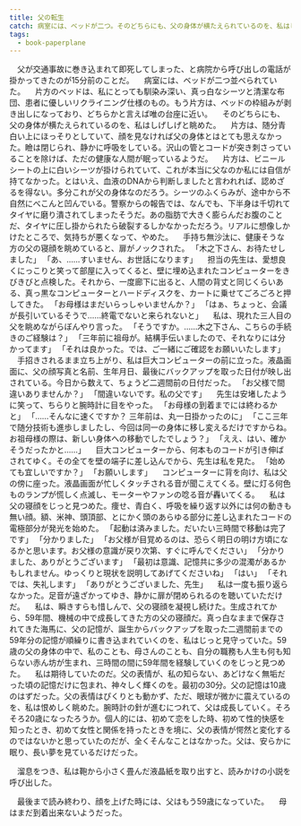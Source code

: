 ```yaml
---
title: 父の転生
catch: 病室には、ベッドが二つ。そのどちらにも、父の身体が横たえられているのを、私はしげしげと眺めた。
tags:
  - book-paperplane
---
```


　父が交通事故に巻き込まれて即死してしまった、と病院から呼び出しの電話が掛かってきたのが15分前のことだ。
　病室には、ベッドが二つ並べられていた。
　片方のベッドは、私にとっても馴染み深い、真っ白なシーツと清潔な布団、患者に優しいリクライニング仕様のもの。もう片方は、ベッドの枠組みが剥き出しになっており、どちらかと言えば唯の台座に近い。
　そのどちらにも、父の身体が横たえられているのを、私はしげしげと眺めた。
　片方は、随分青白い上にほっそりとしていて、顔を見なければ父の身体とはとても思えなかった。瞼は閉じられ、静かに呼吸をしている。沢山の管とコードが突き刺さっていることを除けば、ただの健康な人間が眠っているようだ。
　片方は、ビニールシートの上に白いシーツが掛けられていて、これが本当に父なのか私には自信が持てなかった。とはいえ、血液のDNAから判断しましたと言われれば、認めざるを得ない。多分これが父の身体なのだろう。シーツのふくらみが、途中から不自然にべこんと凹んでいる。警察からの報告では、なんでも、下半身は千切れてタイヤに磨り潰されてしまったそうだ。あの脂肪で大きく膨らんだお腹のことだ、タイヤに圧し掛かられたら破裂するしかなかっただろう。リアルに想像しかけたところで、気持ちが悪くなって、やめた。
　手持ち無沙汰に、健康そうな方の父の寝顔を眺めていると、扉がノックされた。
「木之下さん、お待たせしました」
「あ、……すいません、お世話になります」
　担当の先生は、愛想良くにっこりと笑って部屋に入ってくると、壁に埋め込まれたコンピューターをきびきびと点検した。それから、一度廊下に出ると、人間の背丈と同じくらいある、真っ黒なコンピューターとハードディスクを、カートに乗せてごろごろと押してきた。
「お母様はまだいらっしゃいませんか？」
「はぁ、ちょっと、会議が長引いているそうで……終電でないと来られないと」
　私は、現れた三人目の父を眺めながらぼんやり言った。
「そうですか。……木之下さん、こちらの手続きのご経験は？」
「三年前に祖母が。結構手伝いましたので、それなりには分かってます」
「それは良かった。では、ご一緒にご確認をお願いいたします」
　手招きされるまま立ち上がり、私は巨大コンピューターの前に立った。液晶画面に、父の顔写真と名前、生年月日、最後にバックアップを取った日付が映し出されている。今日から数えて、ちょうど二週間前の日付だった。
「お父様で間違いありませんか？」
「間違いないです。私の父です」
　先生は安堵したように笑って、ちらりと腕時計に目をやった。
「お母様の到着までには終わるかと」
「……そんなに速くですか？ 三年前は、丸一日掛かったのに」
「ここ三年で随分技術も進歩しましたし、今回は同一の身体に移し変えるだけですからね。お祖母様の際は、新しい身体への移動でしたでしょう？」
「ええ、はい、確かそうだったかと……」
　巨大コンピューターから、何本ものコードが引き伸ばされてゆく。その全てを壁の端子に差し込んでから、先生は私を見た。
「始めても宜しいですか？」
「お願いします」
　コンピューターに背を向け、私は父の傍に座った。液晶画面が忙しくタッチされる音が聞こえてくる。壁に灯る何色ものランプが慌しく点滅し、モーターやファンの唸る音が轟いてくる。
　私は父の寝顔をじっと見つめた。痩せ、青白く、呼吸を繰り返す以外には何の動きも無い顔。額、米神、頭頂部、とにかく頭のあらゆる部分に差し込まれたコードの電極部分が発光を始めた。
「起動は済みました。だいたい三時間で移動は完了です」
「分かりました」
「お父様が目覚めるのは、恐らく明日の明け方頃になるかと思います。お父様の意識が戻り次第、すぐに呼んでください」
「分かりました、ありがとうございます」
「最初は意識、記憶共に多少の混濁があるかもしれません。ゆっくりと現状を説明してあげてくださいね」
「はい」
「それでは、失礼します」
「ありがとうございました、先生」
　私は一度も振り返らなかった。足音が遠ざかってゆき、静かに扉が閉められるのを聴いていただけだ。
　私は、瞬きすらも惜しんで、父の寝顔を凝視し続けた。生成されてから、59年間、機械の中で成長してきた方の父の寝顔だ。真っ白なままで保存されてきた海馬に、父の記憶が、誕生からバックアップを取った二週間前までの59年分の記憶が順繰りに書き込まれていくのを、私はじっと見守っていた。59歳の父の身体の中で、私のことも、母さんのことも、自分の職務も人生も何も知らない赤ん坊が生まれ、三時間の間に59年間を経験していくのをじっと見つめた。
　私は期待していたのだ。父の表情が、私の知らない、あどけなく無垢だった頃の記憶だけに包まれ、神々しく輝くのを。最初の30分。父の記憶は10歳のはずだった。父の表情はぴくりとも動かず、ただ、眼球が微かに震えているのを、私は恨めしく眺めた。腕時計の針が進むにつれて、父は成長していく。そろそろ20歳になったろうか。個人的には、初めて恋をした時、初めて性的快感を知ったとき、初めて女性と関係を持ったときを境に、父の表情が愕然と変化するのではないかと思っていたのだが、全くそんなことはなかった。父は、安らかに眠り、長い夢を見ているだけだった。

　溜息をつき、私は鞄から小さく畳んだ液晶紙を取り出すと、読みかけの小説を呼び出した。

　最後まで読み終わり、顔を上げた時には、父はもう59歳になっていた。
　母はまだ到着出来ないようだった。